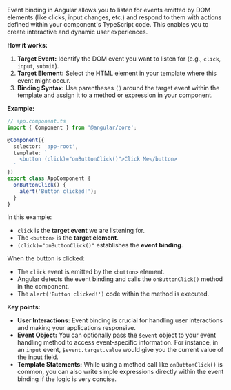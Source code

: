 Event binding in Angular allows you to listen for events emitted by DOM elements (like clicks, input changes, etc.) and respond to them with actions defined within your component's TypeScript code. This enables you to create interactive and dynamic user experiences.

**How it works:**

1. **Target Event:** Identify the DOM event you want to listen for (e.g., `click`, `input`, `submit`).
2. **Target Element:** Select the HTML element in your template where this event might occur.
3. **Binding Syntax:** Use parentheses `()` around the target event within the template and assign it to a method or expression in your component.

**Example:**

```typescript
// app.component.ts
import { Component } from '@angular/core';

@Component({
  selector: 'app-root',
  template: `
    <button (click)="onButtonClick()">Click Me</button>
  `
})
export class AppComponent {
  onButtonClick() {
    alert('Button clicked!'); 
  }
}
```

In this example:

- `click` is the **target event** we are listening for.
- The `<button>` is the **target element**.
- `(click)="onButtonClick()"` establishes the **event binding**.

When the button is clicked:

- The `click` event is emitted by the `<button>` element.
- Angular detects the event binding and calls the `onButtonClick()` method in the component.
- The `alert('Button clicked!')` code within the method is executed.

**Key points:**

- **User Interactions:** Event binding is crucial for handling user interactions and making your applications responsive.
- **Event Object:** You can optionally pass the `$event` object to your event handling method to access event-specific information. For instance, in an `input` event, `$event.target.value` would give you the current value of the input field.
- **Template Statements:** While using a method call like `onButtonClick()` is common, you can also write simple expressions directly within the event binding if the logic is very concise.

